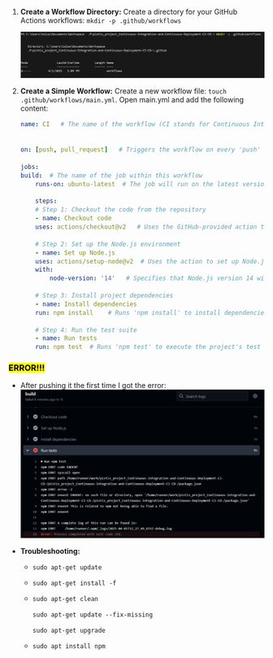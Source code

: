1. **Create a Workflow Directory:** Create a directory for your GitHub Actions workflows:
`mkdir -p .github/workflows`

    ![](Img/mkdir.png)

2. **Create a Simple Workflow:** Create a new workflow file: `touch .github/workflows/main.yml`.
Open main.yml and add the following content:
    ```yaml
    name: CI   # The name of the workflow (CI stands for Continuous Integration)


    on: [push, pull_request]   # Triggers the workflow on every 'push' or 'pull request' to the repository

    jobs:
    build:  # The name of the job within this workflow
        runs-on: ubuntu-latest  # The job will run on the latest version of the Ubuntu runner provided by GitHub

        steps:
        # Step 1: Checkout the code from the repository
        - name: Checkout code
        uses: actions/checkout@v2   # Uses the GitHub-provided action to check out the repository's code

        # Step 2: Set up the Node.js environment
        - name: Set up Node.js
        uses: actions/setup-node@v2  # Uses the action to set up Node.js on the runner
        with:
            node-version: '14'   # Specifies that Node.js version 14 will be used

        # Step 3: Install project dependencies
        - name: Install dependencies
        run: npm install    # Runs 'npm install' to install dependencies from package.json

        # Step 4: Run the test suite
        - name: Run tests
        run: npm test  # Runs 'npm test' to execute the project's test scripts
    ```

### <mark>ERROR!!!</mark>
* After pushing it the first time I got the error: ![package_Error](Img/ERROR%201.png)

- **Troubleshooting:**
    * `sudo apt-get update`
    * `sudo apt-get install -f`

    *   `sudo apt-get clean`

        `sudo apt-get update --fix-missing`

        `sudo apt-get upgrade`
 
    * `sudo apt install npm`


